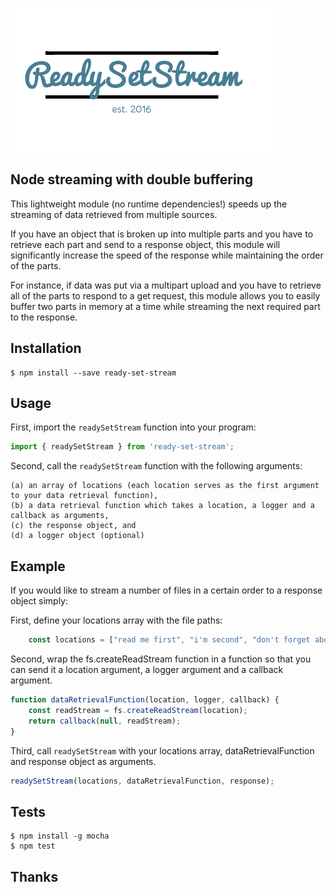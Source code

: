 ![logo](readysetstream.png)

Node streaming with double buffering
------------

This lightweight module (no runtime dependencies!) speeds up the streaming of data retrieved from multiple sources.

If you have an object that is broken up into multiple parts and you have to retrieve each part and send to a response object, this module will significantly increase the speed of the response while maintaining the order of the parts.

For instance, if data was put via a multipart upload and you have to retrieve all of the parts to respond to a get request, this module allows you to easily buffer two parts in memory at a time while streaming the next required part to the response.

Installation
------------

    $ npm install --save ready-set-stream

Usage
---------------

First, import the `readySetStream` function into your program:

```javascript
import { readySetStream } from 'ready-set-stream';
```

Second, call the `readySetStream` function
with the following arguments:

    (a) an array of locations (each location serves as the first argument to your data retrieval function),
    (b) a data retrieval function which takes a location, a logger and a callback as arguments,
    (c) the response object, and
    (d) a logger object (optional)

Example
---------------

If you would like to stream a number of files in a certain order to a response object simply:

First, define your locations array with the file paths:

```javascript
    const locations = ["read me first", "i'm second", "don't forget about me!"];
```

Second, wrap the fs.createReadStream function in a function so that you can send it a location argument, a logger argument and a callback argument.

```javascript
function dataRetrievalFunction(location, logger, callback) {
    const readStream = fs.createReadStream(location);
    return callback(null, readStream);
}
```

Third, call `readySetStream` with your locations array, dataRetrievalFunction and response object as arguments.

```javascript
readySetStream(locations, dataRetrievalFunction, response);
```

Tests
------------

    $ npm install -g mocha
    $ npm test

Thanks
------
